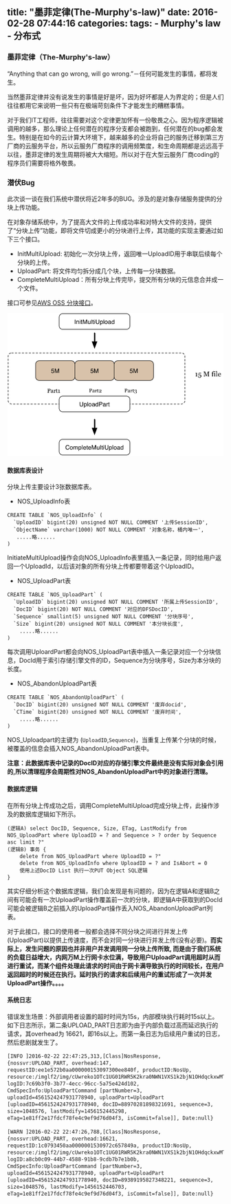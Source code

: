 title: "墨菲定律(The-Murphy's-law)"
date: 2016-02-28 07:44:16
categories: 
tags: 
	- Murphy's law 
	- 分布式
---


### 墨菲定律（The-Murphy's-law）

“Anything that can go wrong, will go wrong.”－任何可能发生的事情，都将发生。

当然墨菲定律并没有说发生的事情是好是坏，因为好坏都是人为界定的；但是人们往往都用它来说明一些只有在极端苛刻条件下才能发生的糟糕事情。

对于我们IT工程师，往往需要对这个定律更加怀有一份敬畏之心。因为程序逻辑被调用的越多，那么理论上任何潜在的程序分支都会被跑到，任何潜在的bug都会发生。特别是在如今的云计算大环境下，越来越多的企业将自己的服务迁移到第三方厂商的云服务平台，所以云服务厂商程序的调用频繁度，和生命周期都是远远高于以往，墨菲定律的发生周期将被大大缩短。所以对于在大型云服务厂商coding的程序员们需要将格外敬畏。


### 潜伏Bug
此次谈一谈在我们系统中潜伏将近2年多的BUG。涉及的是对象存储服务提供的分块上传功能。

在对象存储系统中，为了提高大文件的上传成功率和对特大文件的支持，提供了“分块上传”功能，即将文件切成更小的分块进行上传，其功能的实现主要通过如下三个接口。

* InitMultiUpload: 初始化一次分块上传，返回唯一UploadID用于串联后续每个分块的上传。
* UploadPart: 将文件均匀拆分成几个块，上传每一分块数据。
* CompleteMultiUpload：所有分块上传完毕，提交所有分块的元信息合并成一个文件。

接口可参见[AWS OSS 分块接口](http://docs.aws.amazon.com/AmazonS3/latest/API/mpUploadInitiate.html)。


![multipartupload.jpg](/media/files/2016/03/multipartupload.jpg)


#### 数据库表设计

分块上传主要设计3张数据库表。

* NOS_UploadInfo表

```
CREATE TABLE `NOS_UploadInfo` (
  `UploadID` bigint(20) unsigned NOT NULL COMMENT '上传SessionID',
  `ObjectName` varchar(1000) NOT NULL COMMENT '对象名称，桶内唯一',
   .....略......
)
```
InitiateMultiUpload操作会向NOS_UploadInfo表里插入一条记录，同时给用户返回一个UploadId，以后该对象的所有分块上传都要带着这个UploadID。

* NOS_UploadPart表

```
CREATE TABLE `NOS_UploadPart` (
  `UploadID` bigint(20) unsigned NOT NULL COMMENT '所属上传SessionID',
  `DocID` bigint(20) NOT NULL COMMENT '对应的DFSDocID',
  `Sequence` smallint(5) unsigned NOT NULL COMMENT '分块序号',
  `Size` bigint(20) unsigned NOT NULL COMMENT '本分块长度',
    .....略......
)
```
每次调用UploardPart都会向NOS_UploadPart表中插入一条记录对应一个分块信息，DocId用于索引存储引擎文件的ID，Sequence为分块序号，Size为本分块的长度。

* NOS_AbandonUploadPart表

```
CREATE TABLE `NOS_AbandonUploadPart` (
  `DocID` bigint(20) unsigned NOT NULL COMMENT '废弃docid',
  `CTime` bigint(20) unsigned NOT NULL COMMENT '废弃时间',
    .....略......
) 
```
NOS_Uploadpart的主键为 (`UploadID`,`Sequence`)，当重复上传某个分块的时候，被覆盖的信息会插入NOS_AbandonUploadPart表中。

**注意：此数据库表中记录的DocID对应的存储引擎文件最终是没有实际对象会引用的,所以清理程序会周期性对NOS_AbandonUploadPart中的对象进行清理。**


#### 数据库逻辑

在所有分块上传成功之后，调用CompleteMultiUpload完成分块上传，此操作涉及的数据库逻辑如下所示。

```
(逻辑A) select DocID, Sequence, Size, ETag, LastModify from NOS_UploadPart where UploadID = ? and Sequence > ? order by Sequence asc limit ?" 
(逻辑B) 事务 {
	delete from NOS_UploadPart where UploadID = ?"
	delete from NOS_UploadInfo where UploadID = ? and IsAbort = 0
	使用上述DocID List 执行一次PUT Object SQL逻辑
}
```

其实仔细分析这个数据库逻辑，我们会发现是有问题的，因为在逻辑A和逻辑B之间有可能会有一次UploadPart操作覆盖前一次的分块，即逻辑A中获取到的DocId可能会被逻辑B之前插入的UploadPart操作丢入NOS_AbandonUploadPart列表。

对于此接口，接口的使用者一般都会选择不同分块之间进行并发上传(UploadPart)以提供上传速度，而不会对同一分块进行并发上传(没有必要)。**而实际上，发生问题的原因也并非用户并发调用同一分块上传所致, 而是由于我们系统的负载日益增大，内网万M上行网卡水位满，导致用户UploadPart调用超时从而进行重试，而某个组件处理此请求的时间由于网卡满导致执行的时间较长，在用户返回超时的时候还在执行。延时执行的请求和后续用户的重试形成了一次并发UploadPart操作。。。。**


#### 系统日志

错误发生场景：外部调用者设置的超时时间为15s，内部模块执行耗时15s以上。如下日志所示，第二条UPLOAD_PART日志即为由于内部负载过高而延迟执行的请求，其overhead为 16621，即16s以上。而第一条日志为后续用户重试的日志，然后悲剧就发生了。

```
[INFO ]2016-02-22 22:47:25,313,[Class]NosResponse, {nossvr:UPLOAD_PART, overhead:147, requestID:ee1e572b0aa000000153097300ee840f, productID:NosUp, resource:/imglf2/img/cUwreko1OTc1UG01RWR5K2kra0NWN1VXS1k2bjN1OHdqckxwMTloSEY4RitSUGRtYk4rVE5BPT0.jpg, logID:7c69b3f0-3b77-4ecc-96cc-5a75e424d102, CmdSpecInfo:UploadPartCommand [partNumber=3, uploadId=4561524247931778940, uploadPart=UploadPart [uploadID=4561524247931778940, docID=88970281898321691, sequence=3, size=1048576, lastModify=1456152445298, eTag=1e81ff2e17fdcf78fe4c9ef9d76d04f3, isCommit=false]], Date:null}

[WARN ]2016-02-22 22:47:26,788,[Class]NosResponse, {nossvr:UPLOAD_PART, overhead:16621, requestID:1c0793450aa0000001530972c657849a, productID:NosUp, resource:/imglf2/img/cUwreko1OTc1UG01RWR5K2kra0NWN1VXS1k2bjN1OHdqckxwMTloSEY4RitSUGRtYk4rVE5BPT0.jpg, logID:a8cb0c09-44b7-4588-91b8-9cdb7b7e1b0b, CmdSpecInfo:UploadPartCommand [partNumber=3, uploadId=4561524247931778940, uploadPart=UploadPart [uploadID=4561524247931778940, docID=89389195827348221, sequence=3, size=1048576, lastModify=1456152446703, eTag=1e81ff2e17fdcf78fe4c9ef9d76d04f3, isCommit=false]], Date:null}
```
